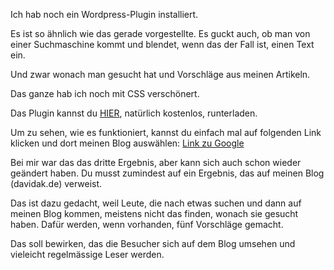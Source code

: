 <!--
.. title: Plugin: WP-Landingsite (de)
.. slug: 221-plugin-wp-landingsite-de
.. date: 2007-08-01 16:00:53
.. tags: Wordpress,In eigener Sache
.. description: 
.. type: text
-->

Ich hab noch ein Wordpress-Plugin installiert.
<!-- TEASER_END -->

Es ist so ähnlich wie das gerade vorgestellte.
Es guckt auch, ob man von einer Suchmaschine kommt und blendet, wenn das der Fall ist, einen Text ein.

Und zwar wonach man gesucht hat und Vorschläge aus meinen Artikeln.

Das ganze hab ich noch mit CSS verschönert.

Das Plugin kannst du [HIER](http://bueltge.de/wp-landingsites-de-plugin/181/), natürlich kostenlos, runterladen.

Um zu sehen, wie es funktioniert, kannst du einfach mal auf folgenden Link klicken und dort meinen Blog auswählen:
[Link zu Google](http://www.google.de/search?hl=de&q=davidak+plugin+test&btnG=Suche&meta=)

Bei mir war das das dritte Ergebnis, aber kann sich auch schon wieder geändert haben.
Du musst zumindest auf ein Ergebnis, das auf meinen Blog (davidak.de) verweist.

Das ist dazu gedacht, weil Leute, die nach etwas suchen und dann auf meinen Blog kommen, meistens nicht das finden, wonach sie gesucht haben.
Dafür werden, wenn vorhanden, fünf Vorschläge gemacht.

Das soll bewirken, das die Besucher sich auf dem Blog umsehen und vieleicht regelmässige Leser werden.
